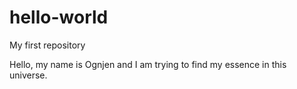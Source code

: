 # hello-world
My first repository

Hello, my name is Ognjen and I am trying to find my essence in this universe.
